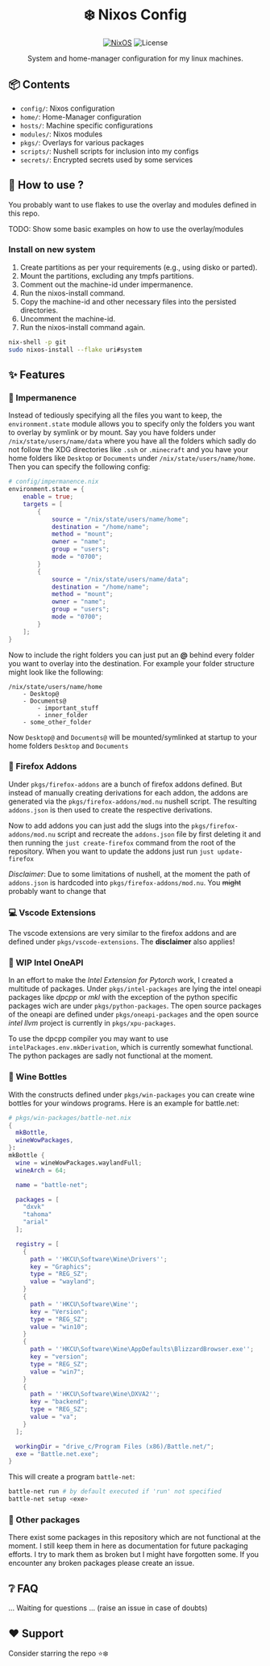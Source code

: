 
<div align=center>

# ❄️ Nixos Config

 [![NixOS](https://img.shields.io/badge/Flakes-Nix-informational.svg?logo=nixos&style=for-the-badge)](https://nixos.org) ![License](https://img.shields.io/github/license/mordragt/nixos?style=for-the-badge)

System and home-manager configuration for my linux machines.

</div>

## 📦 Contents

- `config/`: Nixos configuration
- `home/`: Home-Manager configuration
- `hosts/`: Machine specific configurations
- `modules/`: Nixos modules
- `pkgs/`: Overlays for various packages
- `scripts/`: Nushell scripts for inclusion into my configs
- `secrets/`: Encrypted secrets used by some services

## 🚀 How to use ?

You probably want to use flakes to use the overlay and modules defined in this repo.

TODO: Show some basic examples on how to use the overlay/modules

### Install on new system

1. Create partitions as per your requirements (e.g., using disko or parted).
2. Mount the partitions, excluding any tmpfs partitions.
3. Comment out the machine-id under impermanence.
4. Run the nixos-install command.
5. Copy the machine-id and other necessary files into the persisted directories.
6. Uncomment the machine-id.
7. Run the nixos-install command again.


```bash
nix-shell -p git
sudo nixos-install --flake uri#system
```

## ✨ Features

### 🤫 Impermanence

Instead of tediously specifying all the files you want to keep, the `environment.state` module allows you to specify only the folders you want to overlay by symlink or by mount.
Say you have folders under `/nix/state/users/name/data` where you have all the folders which sadly do not follow the XDG directories like `.ssh` or `.minecraft` and you have
your home folders like `Desktop` or `Documents` under `/nix/state/users/name/home`. Then you can specify the following config:

```nix
# config/impermanence.nix
environment.state = {
    enable = true;
    targets = [
        {
            source = "/nix/state/users/name/home";
            destination = "/home/name";
            method = "mount";
            owner = "name";
            group = "users";
            mode = "0700";
        }
        {
            source = "/nix/state/users/name/data";
            destination = "/home/name";
            method = "mount";
            owner = "name";
            group = "users";
            mode = "0700";
        }
    ];
}
```

Now to include the right folders you can just put an **@** behind every folder you want to overlay into the destination.
For example your folder structure might look like the following:

```
/nix/state/users/name/home
    - Desktop@
    - Documents@
        - important_stuff
        - inner_folder
    - some_other_folder
```

Now `Desktop@` and `Documents@` will be mounted/symlinked at startup to your home folders `Desktop` and `Documents`

### 🦊 Firefox Addons

Under `pkgs/firefox-addons` are a bunch of firefox addons defined. But instead of manually creating derivations for each addon,
the addons are generated via the `pkgs/firefox-addons/mod.nu` nushell script. The resulting `addons.json` is then used to create
the respective derivations.

Now to add addons you can just add the slugs into the `pkgs/firefox-addons/mod.nu` script and recreate the `addons.json` file
by first deleting it and then running the `just create-firefox` command from the root of the repository.
When you want to update the addons just run `just update-firefox`

*Disclaimer*: Due to some limitations of nushell, at the moment the path of `addons.json` is hardcoded into `pkgs/firefox-addons/mod.nu`.
    You ~~might~~ probably want to change that

### 💻 Vscode Extensions

The vscode extensions are very similar to the firefox addons and are defined under `pkgs/vscode-extensions`.
The **disclaimer** also applies!

### 🚧 WIP Intel OneAPI

In an effort to make the *Intel Extension for Pytorch* work, I created a multitude of packages.
Under `pkgs/intel-packages` are lying the intel oneapi packages like *dpcpp* or *mkl* with the exception of the python specific
packages wich are under `pkgs/python-packages`.
The open source packages of the oneapi are defined under `pkgs/oneapi-packages` and the open source *intel llvm* project is currently in `pkgs/xpu-packages`.

To use the dpcpp compiler you may want to use `intelPackages.env.mkDerivation`, which is currently somewhat functional.
The python packages are sadly not functional at the moment.

### 🍷 Wine Bottles

With the constructs defined under `pkgs/win-packages` you can create wine bottles for your windows programs.
Here is an example for battle.net:

```nix
# pkgs/win-packages/battle-net.nix
{
  mkBottle,
  wineWowPackages,
}:
mkBottle {
  wine = wineWowPackages.waylandFull;
  wineArch = 64;

  name = "battle-net";

  packages = [
    "dxvk"
    "tahoma"
    "arial"
  ];

  registry = [
    {
      path = ''HKCU\Software\Wine\Drivers'';
      key = "Graphics";
      type = "REG_SZ";
      value = "wayland";
    }
    {
      path = ''HKCU\Software\Wine'';
      key = "Version";
      type = "REG_SZ";
      value = "win10";
    }
    {
      path = ''HKCU\Software\Wine\AppDefaults\BlizzardBrowser.exe'';
      key = "version";
      type = "REG_SZ";
      value = "win7";
    }
    {
      path = ''HKCU\Software\Wine\DXVA2'';
      key = "backend";
      type = "REG_SZ";
      value = "va";
    }
  ];

  workingDir = "drive_c/Program Files (x86)/Battle.net/";
  exe = "Battle.net.exe";
}
```

This will create a program `battle-net`:

```bash
battle-net run # by default executed if 'run' not specified
battle-net setup <exe>
```

### 🛑 Other packages

There exist some packages in this repository which are not functional at the moment. I still keep them in here as documentation for future packaging efforts.
I try to mark them as broken but I might have forgotten some. If you encounter any broken packages please create an issue.

## ❔ FAQ

... Waiting for questions ... (raise an issue in case of doubts)

## ❤️ Support

Consider starring the repo ⭐❄️
